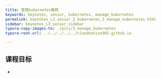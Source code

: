 ```yaml
---
title: 管理kubernetes集群
keywords: keynotes, senior, kubernetes, manage_kubernetes
permalink: keynotes_L3_senior_2_kubernetes_3_manage_kubernetes.html
sidebar: keynotes_L3_senior_sidebar
typora-copy-images-to: ./pics/3_manage_kubernetes
typora-root-url: ../../../../../cloudnative365.github.io

---
```


## 课程目标

- 
